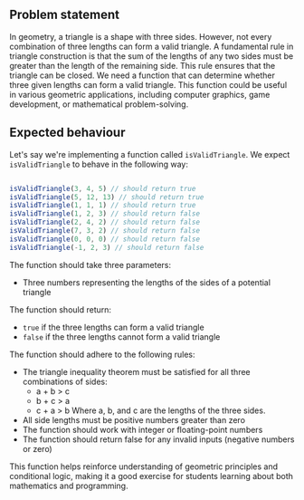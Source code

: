 ## Problem statement

In geometry, a triangle is a shape with three sides. However, not every combination of three lengths can form a valid triangle. A fundamental rule in triangle construction is that the sum of the lengths of any two sides must be greater than the length of the remaining side. This rule ensures that the triangle can be closed. We need a function that can determine whether three given lengths can form a valid triangle. This function could be useful in various geometric applications, including computer graphics, game development, or mathematical problem-solving.

## Expected behaviour

Let's say we're implementing a function called `isValidTriangle`. We expect `isValidTriangle` to behave in the following way:

```jsx

```

```jsx
isValidTriangle(3, 4, 5) // should return true
isValidTriangle(5, 12, 13) // should return true
isValidTriangle(1, 1, 1) // should return true
isValidTriangle(1, 2, 3) // should return false
isValidTriangle(2, 4, 2) // should return false
isValidTriangle(7, 3, 2) // should return false
isValidTriangle(0, 0, 0) // should return false
isValidTriangle(-1, 2, 3) // should return false
```

The function should take three parameters:

- Three numbers representing the lengths of the sides of a potential triangle

The function should return:

- `true` if the three lengths can form a valid triangle
- `false` if the three lengths cannot form a valid triangle

The function should adhere to the following rules:

- The triangle inequality theorem must be satisfied for all three combinations of sides:
    - a + b > c
    - b + c > a
    - c + a > b
    Where a, b, and c are the lengths of the three sides.
- All side lengths must be positive numbers greater than zero
- The function should work with integer or floating-point numbers
- The function should return false for any invalid inputs (negative numbers or zero)

This function helps reinforce understanding of geometric principles and conditional logic, making it a good exercise for students learning about both mathematics and programming.